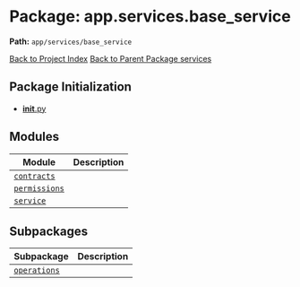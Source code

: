 # Package: app.services.base_service

**Path:** `app/services/base_service`

[Back to Project Index](../../../../index.md)
[Back to Parent Package services](../index.md)

## Package Initialization
- [__init__.py](init.md)

## Modules

| Module | Description |
| --- | --- |
| [`contracts`](contracts.md) |  |
| [`permissions`](permissions.md) |  |
| [`service`](service.md) |  |

## Subpackages

| Subpackage | Description |
| --- | --- |
| [`operations`](operations/index.md) |  |
